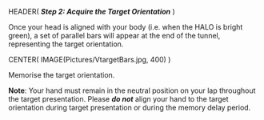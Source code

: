 HEADER( *__Step 2: Acquire the Target Orientation__* )

Once your head is aligned with your body (i.e. when the HALO is bright green), 
a set of parallel bars will appear at the end of the tunnel, representing the target orientation.

CENTER( IMAGE(Pictures/VtargetBars.jpg, 400) )

Memorise the target orientation.

__Note__: Your hand must remain in the neutral position on your lap throughout the target presentation.
Please *__do not__* align your hand to the target orientation during target presentation or during the 
memory delay period.
